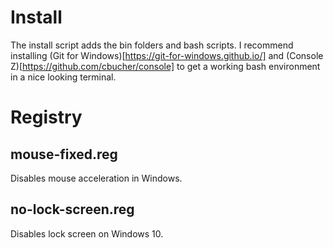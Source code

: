 # Install

The install script adds the bin folders and bash scripts. I recommend installing (Git for Windows)[https://git-for-windows.github.io/] and (Console Z)[https://github.com/cbucher/console] to get a working bash environment in a nice looking terminal. 

# Registry

## mouse-fixed.reg

Disables mouse acceleration in Windows.

## no-lock-screen.reg

Disables lock screen on Windows 10.

